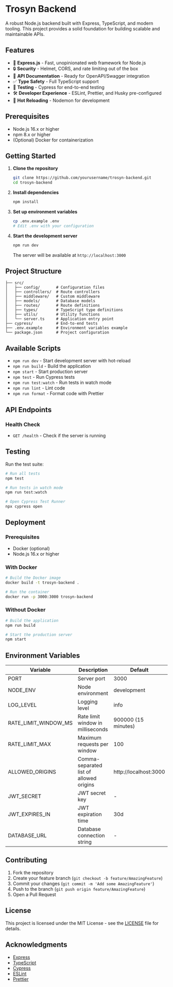 # Trosyn Backend

A robust Node.js backend built with Express, TypeScript, and modern tooling. This project provides a solid foundation for building scalable and maintainable APIs.

## Features

- 🚀 **Express.js** - Fast, unopinionated web framework for Node.js
- 🔒 **Security** - Helmet, CORS, and rate limiting out of the box
- 📝 **API Documentation** - Ready for OpenAPI/Swagger integration
- ✅ **Type Safety** - Full TypeScript support
- 🧪 **Testing** - Cypress for end-to-end testing
- 🛠️ **Developer Experience** - ESLint, Prettier, and Husky pre-configured
- 🔄 **Hot Reloading** - Nodemon for development

## Prerequisites

- Node.js 16.x or higher
- npm 8.x or higher
- (Optional) Docker for containerization

## Getting Started

1. **Clone the repository**
   ```bash
   git clone https://github.com/yourusername/trosyn-backend.git
   cd trosyn-backend
   ```

2. **Install dependencies**
   ```bash
   npm install
   ```

3. **Set up environment variables**
   ```bash
   cp .env.example .env
   # Edit .env with your configuration
   ```

4. **Start the development server**
   ```bash
   npm run dev
   ```

   The server will be available at `http://localhost:3000`

## Project Structure

```
├── src/
│   ├── config/       # Configuration files
│   ├── controllers/  # Route controllers
│   ├── middleware/   # Custom middleware
│   ├── models/       # Database models
│   ├── routes/       # Route definitions
│   ├── types/        # TypeScript type definitions
│   ├── utils/        # Utility functions
│   └── server.ts     # Application entry point
├── cypress/          # End-to-end tests
├── .env.example      # Environment variables example
└── package.json      # Project configuration
```

## Available Scripts

- `npm run dev` - Start development server with hot-reload
- `npm run build` - Build the application
- `npm start` - Start production server
- `npm test` - Run Cypress tests
- `npm run test:watch` - Run tests in watch mode
- `npm run lint` - Lint code
- `npm run format` - Format code with Prettier

## API Endpoints

### Health Check

- `GET /health` - Check if the server is running

## Testing

Run the test suite:

```bash
# Run all tests
npm test

# Run tests in watch mode
npm run test:watch

# Open Cypress Test Runner
npx cypress open
```

## Deployment

### Prerequisites

- Docker (optional)
- Node.js 16.x or higher

### With Docker

```bash
# Build the Docker image
docker build -t trosyn-backend .

# Run the container
docker run -p 3000:3000 trosyn-backend
```

### Without Docker

```bash
# Build the application
npm run build

# Start the production server
npm start
```

## Environment Variables

| Variable | Description | Default |
|----------|-------------|---------|
| PORT | Server port | 3000 |
| NODE_ENV | Node environment | development |
| LOG_LEVEL | Logging level | info |
| RATE_LIMIT_WINDOW_MS | Rate limit window in milliseconds | 900000 (15 minutes) |
| RATE_LIMIT_MAX | Maximum requests per window | 100 |
| ALLOWED_ORIGINS | Comma-separated list of allowed origins | http://localhost:3000 |
| JWT_SECRET | JWT secret key | - |
| JWT_EXPIRES_IN | JWT expiration time | 30d |
| DATABASE_URL | Database connection string | - |

## Contributing

1. Fork the repository
2. Create your feature branch (`git checkout -b feature/AmazingFeature`)
3. Commit your changes (`git commit -m 'Add some AmazingFeature'`)
4. Push to the branch (`git push origin feature/AmazingFeature`)
5. Open a Pull Request

## License

This project is licensed under the MIT License - see the [LICENSE](LICENSE) file for details.

## Acknowledgments

- [Express](https://expressjs.com/)
- [TypeScript](https://www.typescriptlang.org/)
- [Cypress](https://www.cypress.io/)
- [ESLint](https://eslint.org/)
- [Prettier](https://prettier.io/)
